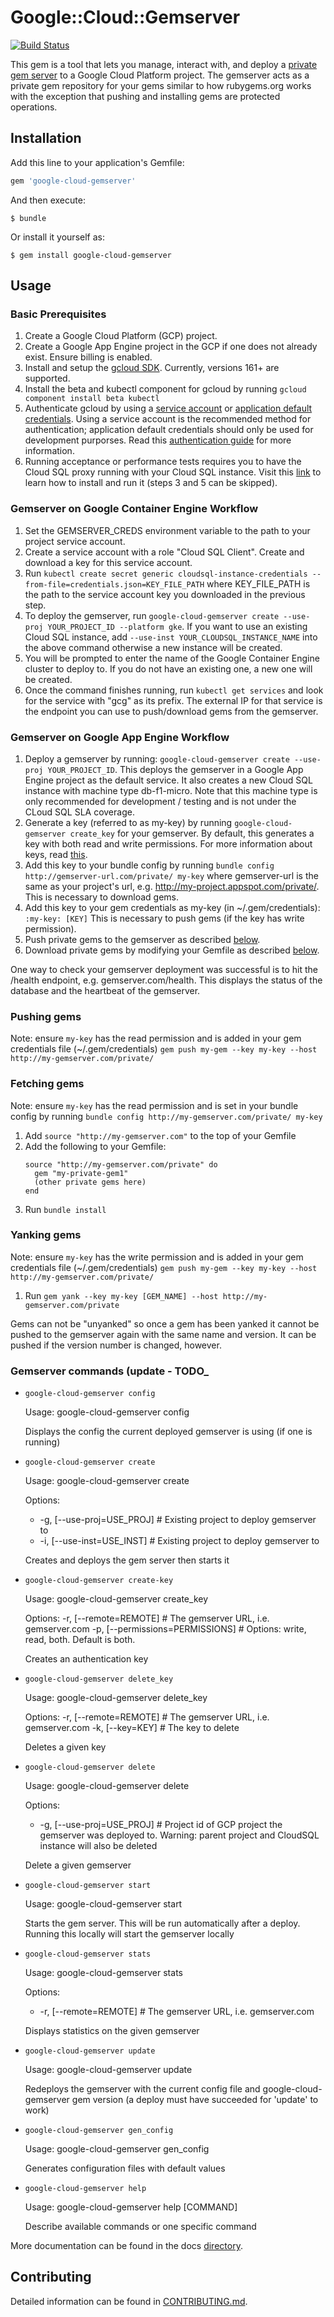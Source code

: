 # Google::Cloud::Gemserver

[![Build Status](https://travis-ci.org/GoogleCloudPlatform/google-cloud-gemserver.svg?branch=master)](https://travis-ci.org/GoogleCloudPlatform/google-cloud-gemserver)

This gem is a tool that lets you manage, interact with, and deploy a [private gem
server](https://github.com/bundler/gemstash) to a Google Cloud Platform project.
The gemserver acts as a private gem repository for your gems similar
to how rubygems.org works with the exception that pushing and installing gems
are protected operations.

## Installation

Add this line to your application's Gemfile:

```ruby
gem 'google-cloud-gemserver'
```

And then execute:

    $ bundle

Or install it yourself as:

    $ gem install google-cloud-gemserver

## Usage

### Basic Prerequisites
  1) Create a Google Cloud Platform (GCP) project.
  2) Create a Google App Engine project in the GCP if one does not already
  exist. Ensure billing is enabled.
  3) Install and setup the [gcloud SDK](https://cloud.google.com/sdk/downloads). Currently, versions 161+ are supported.
  4) Install the beta and kubectl component for gcloud by running `gcloud component install beta kubectl`
  5) Authenticate gcloud by using a [service account](https://cloud.google.com/docs/authentication/getting-started) or [application default credentials](https://developers.google.com/identity/protocols/application-default-credentials).
  Using a service account is the recommended method for authentication; application default credentials should only be used for development purporses. Read this [authentication guide](docs/authentication.md) for more information.
  6) Running acceptance or performance tests requires you to have the Cloud SQL proxy running with your Cloud SQL instance. Visit this [link](https://cloud.google.com/sql/docs/mysql/connect-admin-proxy) to learn how to install and run it (steps 3 and 5 can be skipped).

### Gemserver on Google Container Engine Workflow
1) Set the GEMSERVER_CREDS environment variable to the path to your project
service account.
2) Create a service account with a role "Cloud SQL Client". Create and download
a key for this service account.
3) Run `kubectl create secret generic cloudsql-instance-credentials --from-file=credentials.json=KEY_FILE_PATH`
where KEY_FILE_PATH is the path to the service account key you
downloaded in the previous step.
4) To deploy the gemserver, run `google-cloud-gemserver create --use-proj
YOUR_PROJECT_ID --platform gke`. If you want to use an existing Cloud SQL
instance, add `--use-inst YOUR_CLOUDSQL_INSTANCE_NAME` into the above command
otherwise a new instance will be created.
5) You will be prompted to enter the name of the
Google Container Engine cluster to deploy to. If you do not have an existing
one, a new one will be created.
6) Once the command finishes running, run `kubectl get services` and look for
the service with "gcg" as its prefix. The external IP for that service is the
endpoint you can use to push/download gems from the gemserver.

### Gemserver on Google App Engine Workflow
  1) Deploy a gemserver by running: `google-cloud-gemserver create --use-proj YOUR_PROJECT_ID`. This deploys the gemserver in a Google App Engine project as the default service. It also creates a new Cloud SQL instance with machine type db-f1-micro. Note that this machine type is only recommended for development / testing and is not under the CLoud SQL SLA coverage.
  2) Generate a key (referred to as my-key) by running `google-cloud-gemserver create_key` for your gemserver. By default, this generates a key with both read and write permissions. For more information about keys, read [this](docs/key.md).
  3) Add this key to your bundle config by running `bundle config http://gemserver-url.com/private/ my-key` where gemserver-url is the same as your project's url, e.g. http://my-project.appspot.com/private/. This is necessary to download gems.
  4) Add this key to your gem credentials as my-key (in ~/.gem/credentials): `:my-key: [KEY]` This is necessary to push gems (if the key has write permission).
  5) Push private gems to the gemserver as described [below](#pushing-gems).
  6) Download private gems by modifying your Gemfile as described
  [below](#fetching-gems).


One way to check your gemserver deployment was successful is to hit the /health
endpoint, e.g. gemserver.com/health. This displays the status of the database
and the heartbeat of the gemserver.

### Pushing gems
  Note: ensure `my-key` has the read permission and is added in your gem
  credentials file (~/.gem/credentials)
  `gem push my-gem --key my-key --host http://my-gemserver.com/private/`

### Fetching gems
  Note: ensure `my-key` has the read permission and is set in your bundle
  config by running `bundle config http://my-gemserver.com/private/ my-key`

  1) Add `source "http://my-gemserver.com"` to the top of your Gemfile
  2) Add the following to your Gemfile:
      ```
      source "http://my-gemserver.com/private" do
        gem "my-private-gem1"
        (other private gems here)
      end
      ```
  3) Run `bundle install`

### Yanking gems
  Note: ensure `my-key` has the write permission and is added in your gem
  credentials file (~/.gem/credentials)
  `gem push my-gem --key my-key --host http://my-gemserver.com/private/`

  1) Run `gem yank --key my-key [GEM_NAME] --host
  http://my-gemserver.com/private`

  Gems can not be "unyanked" so once a gem has been yanked it cannot be pushed
  to the gemserver again with the same name and version. It can be pushed if the
  version number is changed, however.


### Gemserver commands (update - TODO_
  * `google-cloud-gemserver config`

    Usage:
    google-cloud-gemserver config

    Displays the config the current deployed gemserver is using (if one is running)

  * `google-cloud-gemserver create`

    Usage:
    google-cloud-gemserver create

    Options:
    *  -g, [--use-proj=USE_PROJ]  # Existing project to deploy gemserver to
    *  -i, [--use-inst=USE_INST]  # Existing project to deploy gemserver to

    Creates and deploys the gem server then starts it

  * `google-cloud-gemserver create-key`

    Usage:
      google-cloud-gemserver create_key

    Options:
      -r, [--remote=REMOTE]            # The gemserver URL, i.e. gemserver.com
      -p, [--permissions=PERMISSIONS]  # Options: write, read, both. Default is
      both.

      Creates an authentication key

  * `google-cloud-gemserver delete_key`

    Usage:
      google-cloud-gemserver delete_key

    Options:
      -r, [--remote=REMOTE]            # The gemserver URL, i.e. gemserver.com
      -k, [--key=KEY]                  # The key to delete

      Deletes a given key

  * `google-cloud-gemserver delete`

    Usage:
      google-cloud-gemserver delete

    Options:
    *  -g, [--use-proj=USE_PROJ]  # Project id of GCP project the gemserver was deployed to. Warning: parent project and CloudSQL instance will also be deleted

      Delete a given gemserver

  * `google-cloud-gemserver start`

      Usage:
        google-cloud-gemserver start

      Starts the gem server. This will be run automatically after a deploy.
      Running this locally will start the gemserver locally

  * `google-cloud-gemserver stats`

    Usage:
      google-cloud-gemserver stats

    Options:
    *  -r, [--remote=REMOTE]            # The gemserver URL, i.e. gemserver.com

    Displays statistics on the given gemserver

  * `google-cloud-gemserver update`

    Usage:
      google-cloud-gemserver update

    Redeploys the gemserver with the current config file and google-cloud-gemserver gem version (a deploy must have succeeded for 'update' to work)

  * `google-cloud-gemserver gen_config`

    Usage:
      google-cloud-gemserver gen_config

    Generates configuration files with default values

  * `google-cloud-gemserver help`

    Usage:
      google-cloud-gemserver help [COMMAND]

    Describe available commands or one specific command

More documentation can be found in the docs [directory](docs/).

## Contributing

Detailed information can be found in [CONTRIBUTING.md](CONTRIBUTING.md).

